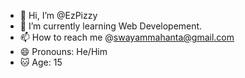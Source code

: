 - 👋 Hi, I’m @EzPizzy
- 🌱 I’m currently learning Web Developement.
- 📫 How to reach me @swayammahanta@gmail.com
- 😄 Pronouns: He/Him
- 🐱 Age: 15

<!---
EzPizzy/EzPizzy is a ✨ special ✨ repository because its `README.md` (this file) appears on your GitHub profile.
You can click the Preview link to take a look at your changes.
--->
